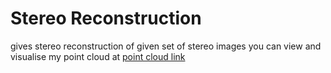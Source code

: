 # Stereo Reconstruction
gives stereo reconstruction of given set of stereo images
you can view and visualise my point cloud at [point cloud link](https://drive.google.com/drive/folders/17xCwSPaEsmRUCycYm9rL0b4G-r-LHaUP?usp=sharing)
